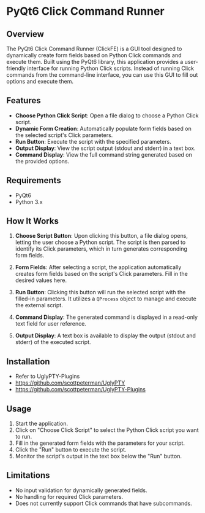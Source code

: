 
# PyQt6 Click Command Runner

## Overview

The PyQt6 Click Command Runner (ClickFE) is a GUI tool designed to dynamically create form fields based on Python Click commands and execute them. Built using the PyQt6 library, this application provides a user-friendly interface for running Python Click scripts. Instead of running Click commands from the command-line interface, you can use this GUI to fill out options and execute them.

## Features

- **Choose Python Click Script**: Open a file dialog to choose a Python Click script.
- **Dynamic Form Creation**: Automatically populate form fields based on the selected script's Click parameters.
- **Run Button**: Execute the script with the specified parameters.
- **Output Display**: View the script output (stdout and stderr) in a text box.
- **Command Display**: View the full command string generated based on the provided options.

## Requirements

- PyQt6
- Python 3.x

## How It Works

1. **Choose Script Button**: Upon clicking this button, a file dialog opens, letting the user choose a Python script. The script is then parsed to identify its Click parameters, which in turn generates corresponding form fields.

2. **Form Fields**: After selecting a script, the application automatically creates form fields based on the script's Click parameters. Fill in the desired values here.

3. **Run Button**: Clicking this button will run the selected script with the filled-in parameters. It utilizes a `QProcess` object to manage and execute the external script.

4. **Command Display**: The generated command is displayed in a read-only text field for user reference.

5. **Output Display**: A text box is available to display the output (stdout and stderr) of the executed script.

## Installation
   - Refer to UglyPTY-Plugins
   - https://github.com/scottpeterman/UglyPTY
   - https://github.com/scottpeterman/UglyPTY-Plugins


## Usage

1. Start the application.
2. Click on "Choose Click Script" to select the Python Click script you want to run.
3. Fill in the generated form fields with the parameters for your script.
4. Click the "Run" button to execute the script.
5. Monitor the script's output in the text box below the "Run" button.

## Limitations

- No input validation for dynamically generated fields.
- No handling for required Click parameters.
- Does not currently support Click commands that have subcommands.

